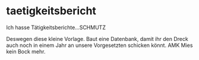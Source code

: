 # taetigkeitsbericht
Ich hasse Tätigkeitsberichte...SCHMUTZ

Deswegen diese kleine Vorlage. Baut eine Datenbank, damit ihr den Dreck auch noch in einem Jahr an unsere Vorgesetzten schicken könnt. AMK Mies kein Bock mehr.
